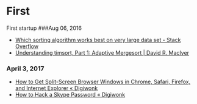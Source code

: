 # First
First startup
###Aug 06, 2016
- [Which sorting algorithm works best on very large data set - Stack Overflow](http://stackoverflow.com/questions/32234711/which-sorting-algorithm-works-best-on-very-large-data-set) 
- [Understanding timsort, Part 1: Adaptive Mergesort | David R. MacIver](http://www.drmaciver.com/2010/01/understanding-timsort-1adaptive-mergesort/) 

### April 3, 2017
- [How to Get Split-Screen Browser Windows in Chrome, Safari, Firefox, and Internet Explorer « Digiwonk](https://digiwonk.gadgethacks.com/how-to/get-split-screen-browser-windows-chrome-safari-firefox-and-internet-explorer-0140158/) 
- [How to Hack a Skype Password « Digiwonk](https://digiwonk.gadgethacks.com/how-to/hack-skype-password-0139683/) 
